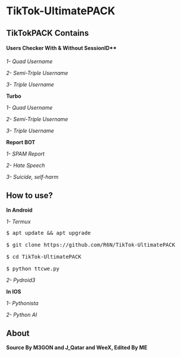# TikTok-UltimatePACK

## TikTokPACK Contains

#### Users Checker With & Without SessionID**

*1- Quad Username*

*2- Semi-Triple Username*

*3- Triple Username*
 
**Turbo**

*1- Quad Username*

*2- Semi-Triple Username*

*3- Triple Username*

**Report BOT**

*1- SPAM Report*

*2- Hate Speech*

*3- Suicide, self-harm*

## How to use?

**In Android**

*1- Termux*
<pre><span class="pl-c">$ apt update && apt upgrade

$ git clone https://github.com/R6N/TikTok-UltimatePACK

$ cd TikTok-UltimatePACK

$ python ttcwe.py </span></pre>

*2- Pydroid3*

**In IOS**

*1- Pythonista*

*2- Python AI*

## About

**Source By M3GON and J_Qatar and WeeX, Edited By ME**
